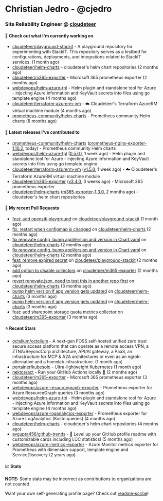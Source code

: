# Christian Jedro - @cjedro
### Site Reliability Engineer @ [cloudeteer](https://cloudeteer.de/)

#### 👷 Check out what I'm currently working on

- [cloudeteer/playground-stackit](https://github.com/cloudeteer/playground-stackit) - A playground repository for experimenting with StackIT. This repository serves as a testbed for configurations, deployments, and integrations related to StackIT services. (1 month ago)
- [cloudeteer/helm-charts](https://github.com/cloudeteer/helm-charts) - cloudeteer&#39;s helm chart repositories (2 months ago)
- [cloudeteer/m365-exporter](https://github.com/cloudeteer/m365-exporter) - Microsoft 365 prometheus exporter (2 months ago)
- [webdevops/helm-azure-tpl](https://github.com/webdevops/helm-azure-tpl) - Helm plugin and standalone tool for Azure - injecting Azure information and KeyVault secrets into files using go template engine (4 months ago)
- [cloudeteer/terraform-azurerm-vm](https://github.com/cloudeteer/terraform-azurerm-vm) - ☁️ Cloudeteer&#39;s Terraform AzureRM virtual machine module (4 months ago)
- [prometheus-community/helm-charts](https://github.com/prometheus-community/helm-charts) - Prometheus community Helm charts (8 months ago)

#### 🔭 Latest releases I've contributed to

- [prometheus-community/helm-charts](https://github.com/prometheus-community/helm-charts) ([prometheus-nginx-exporter-1.10.2](https://github.com/prometheus-community/helm-charts/releases/tag/prometheus-nginx-exporter-1.10.2), today) - Prometheus community Helm charts
- [webdevops/helm-azure-tpl](https://github.com/webdevops/helm-azure-tpl) ([0.57.0](https://github.com/webdevops/helm-azure-tpl/releases/tag/0.57.0), 1 week ago) - Helm plugin and standalone tool for Azure - injecting Azure information and KeyVault secrets into files using go template engine
- [cloudeteer/terraform-azurerm-vm](https://github.com/cloudeteer/terraform-azurerm-vm) ([v1.5.0](https://github.com/cloudeteer/terraform-azurerm-vm/releases/tag/v1.5.0), 1 week ago) - ☁️ Cloudeteer&#39;s Terraform AzureRM virtual machine module
- [cloudeteer/m365-exporter](https://github.com/cloudeteer/m365-exporter) ([v3.4.0](https://github.com/cloudeteer/m365-exporter/releases/tag/v3.4.0), 3 weeks ago) - Microsoft 365 prometheus exporter
- [cloudeteer/helm-charts](https://github.com/cloudeteer/helm-charts) ([m365-exporter-1.3.0](https://github.com/cloudeteer/helm-charts/releases/tag/m365-exporter-1.3.0), 2 months ago) - cloudeteer&#39;s helm chart repositories

#### 🔨 My recent Pull Requests

- [feat: add openziti playground](https://github.com/cloudeteer/playground-stackit/pull/10) on [cloudeteer/playground-stackit](https://github.com/cloudeteer/playground-stackit) (1 month ago)
- [fix: restart when configmap is changed](https://github.com/cloudeteer/helm-charts/pull/19) on [cloudeteer/helm-charts](https://github.com/cloudeteer/helm-charts) (2 months ago)
- [fix renovate config, bump appVersion and version in Chart.yaml](https://github.com/cloudeteer/helm-charts/pull/18) on [cloudeteer/helm-charts](https://github.com/cloudeteer/helm-charts) (2 months ago)
- [fix renovate config, bump appVersion and version in Chart.yaml](https://github.com/cloudeteer/helm-charts/pull/16) on [cloudeteer/helm-charts](https://github.com/cloudeteer/helm-charts) (2 months ago)
- [feat: remove expired secret](https://github.com/cloudeteer/playground-stackit/pull/9) on [cloudeteer/playground-stackit](https://github.com/cloudeteer/playground-stackit) (2 months ago)
- [add option to disable collectors](https://github.com/cloudeteer/m365-exporter/pull/40) on [cloudeteer/m365-exporter](https://github.com/cloudeteer/m365-exporter) (2 months ago)
- [revert renovate.json, need to test this in another repo first](https://github.com/cloudeteer/helm-charts/pull/14) on [cloudeteer/helm-charts](https://github.com/cloudeteer/helm-charts) (3 months ago)
- [bump helm version if app version gets updated](https://github.com/cloudeteer/helm-charts/pull/12) on [cloudeteer/helm-charts](https://github.com/cloudeteer/helm-charts) (3 months ago)
- [bump helm version if app version gets updated](https://github.com/cloudeteer/helm-charts/pull/10) on [cloudeteer/helm-charts](https://github.com/cloudeteer/helm-charts) (3 months ago)
- [feat: add sharepoint storage quota metrics collector](https://github.com/cloudeteer/m365-exporter/pull/27) on [cloudeteer/m365-exporter](https://github.com/cloudeteer/m365-exporter) (3 months ago)

#### ⭐ Recent Stars

- [octelium/octelium](https://github.com/octelium/octelium) - A next-gen FOSS self-hosted unified zero trust secure access platform that can operate as a remote access VPN, a ZTNA/BeyondCorp architecture, API/AI gateway, a PaaS, an infrastructure for MCP &amp; A2A architectures or even as an ngrok-alternative and a homelab infrastructure. (1 month ago)
- [portainer/kubesolo](https://github.com/portainer/kubesolo) - Ultra-lightweight Kubernetes (1 month ago)
- [nektos/act](https://github.com/nektos/act) - Run your GitHub Actions locally 🚀 (2 months ago)
- [cloudeteer/m365-exporter](https://github.com/cloudeteer/m365-exporter) - Microsoft 365 prometheus exporter (3 months ago)
- [webdevops/azure-resourcegraph-exporter](https://github.com/webdevops/azure-resourcegraph-exporter) - Prometheus exporter for Azure ResourceGraph queries (3 months ago)
- [webdevops/helm-azure-tpl](https://github.com/webdevops/helm-azure-tpl) - Helm plugin and standalone tool for Azure - injecting Azure information and KeyVault secrets into files using go template engine (4 months ago)
- [webdevops/azure-loganalytics-exporter](https://github.com/webdevops/azure-loganalytics-exporter) - Prometheus exporter for Azure LogAnalytics (Kusto queries) (4 months ago)
- [cloudeteer/helm-charts](https://github.com/cloudeteer/helm-charts) - cloudeteer&#39;s helm chart repositories (4 months ago)
- [avgupta456/github-trends](https://github.com/avgupta456/github-trends) - 🚀 Level up your GitHub profile readme with customizable cards including LOC statistics! (5 months ago)
- [webdevops/azure-metrics-exporter](https://github.com/webdevops/azure-metrics-exporter) - Azure Monitor metrics exporter for Prometheus with dimension support, template engine and ServiceDiscovery (2 years ago)

#### 📈 Stats

**NOTE:** Some stats may be incorrect as contributions to organizations
are not counted.


Want your own self-generating profile page? Check out [readme-scribe](https://github.com/muesli/readme-scribe)!